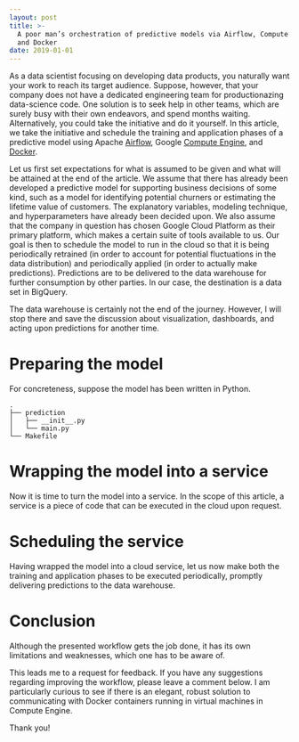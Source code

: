 ```yaml
---
layout: post
title: >-
  A poor man’s orchestration of predictive models via Airflow, Compute Engine,
  and Docker
date: 2019-01-01
---
```


As a data scientist focusing on developing data products, you naturally want
your work to reach its target audience. Suppose, however, that your company does
not have a dedicated engineering team for productionazing data-science code. One
solution is to seek help in other teams, which are surely busy with their own
endeavors, and spend months waiting. Alternatively, you could take the
initiative and do it yourself. In this article, we take the initiative and
schedule the training and application phases of a predictive model using Apache
[Airflow], Google [Compute Engine], and [Docker].

Let us first set expectations for what is assumed to be given and what will be
attained at the end of the article. We assume that there has already been
developed a predictive model for supporting business decisions of some kind,
such as a model for identifying potential churners or estimating the lifetime
value of customers. The explanatory variables, modeling technique, and
hyperparameters have already been decided upon. We also assume that the company
in question has chosen Google Cloud Platform as their primary platform, which
makes a certain suite of tools available to us. Our goal is then to schedule the
model to run in the cloud so that it is being periodically retrained (in order
to account for potential fluctuations in the data distribution) and periodically
applied (in order to actually make predictions). Predictions are to be delivered
to the data warehouse for further consumption by other parties. In our case, the
destination is a data set in BigQuery.

The data warehouse is certainly not the end of the journey. However, I will stop
there and save the discussion about visualization, dashboards, and acting upon
predictions for another time.

# Preparing the model

For concreteness, suppose the model has been written in Python.

```
.
├── prediction
│   ├── __init__.py
│   └── main.py
└── Makefile
```

# Wrapping the model into a service

Now it is time to turn the model into a service. In the scope of this article, a
service is a piece of code that can be executed in the cloud upon request.

# Scheduling the service

Having wrapped the model into a cloud service, let us now make both the training
and application phases to be executed periodically, promptly delivering
predictions to the data warehouse.

# Conclusion

Although the presented workflow gets the job done, it has its own limitations
and weaknesses, which one has to be aware of.

This leads me to a request for feedback. If you have any suggestions regarding
improving the workflow, please leave a comment below. I am particularly curious
to see if there is an elegant, robust solution to communicating with Docker
containers running in virtual machines in Compute Engine.

Thank you!

[Airflow]: https://airflow.apache.org/
[Compute Engine]: https://cloud.google.com/compute/
[Docker]: https://www.docker.com/
